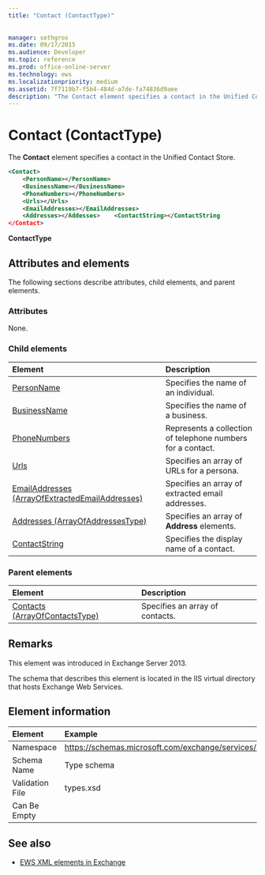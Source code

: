 ```yaml
---
title: "Contact (ContactType)"
 
 
manager: sethgros
ms.date: 09/17/2015
ms.audience: Developer
ms.topic: reference
ms.prod: office-online-server
ms.technology: ews
ms.localizationpriority: medium
ms.assetid: 7f7119b7-f5b4-484d-a7de-fa74836d9aee
description: "The Contact element specifies a contact in the Unified Contact Store."
---
```


# Contact (ContactType)

The **Contact** element specifies a contact in the Unified Contact Store. 
  
```XML
<Contact>
    <PersonName></PersonName>
    <BusinessName></BusinessName>
    <PhoneNumbers></PhoneNumbers>
    <Urls></Urls>
    <EmailAddresses></EmailAddresses>
    <Addresses></Addesses>    <ContactString></ContactString
</Contact>
```

 **ContactType**
## Attributes and elements

The following sections describe attributes, child elements, and parent elements.
  
### Attributes

None.
  
### Child elements

|**Element**|**Description**|
|:-----|:-----|
|[PersonName](personname.md) <br/> |Specifies the name of an individual.  <br/> |
|[BusinessName](businessname.md) <br/> |Specifies the name of a business.  <br/> |
|[PhoneNumbers](phonenumbers.md) <br/> |Represents a collection of telephone numbers for a contact.  <br/> |
|[Urls](urls.md) <br/> |Specifies an array of URLs for a persona.  <br/> |
|[EmailAddresses (ArrayOfExtractedEmailAddresses)](emailaddresses-arrayofextractedemailaddresses.md) <br/> |Specifies an array of extracted email addresses.  <br/> |
|[Addresses (ArrayOfAddressesType)](addresses-arrayofaddressestype.md) <br/> |Specifies an array of **Address** elements.  <br/> |
|[ContactString](contactstring.md) <br/> |Specifies the display name of a contact.  <br/> |
   
### Parent elements

|**Element**|**Description**|
|:-----|:-----|
|[Contacts (ArrayOfContactsType)](contacts-arrayofcontactstype.md) <br/> |Specifies an array of contacts.  <br/> |
   
## Remarks

This element was introduced in Exchange Server 2013.
  
The schema that describes this element is located in the IIS virtual directory that hosts Exchange Web Services.
  
## Element information

| Element | Example |
|:-----|:-----|
|Namespace  <br/> |https://schemas.microsoft.com/exchange/services/2006/types  <br/> |
|Schema Name  <br/> |Type schema  <br/> |
|Validation File  <br/> |types.xsd  <br/> |
|Can Be Empty  <br/> ||
   
## See also



- [EWS XML elements in Exchange](ews-xml-elements-in-exchange.md)


